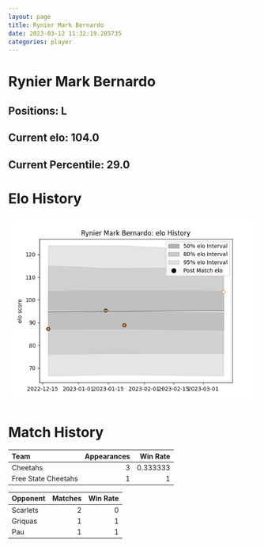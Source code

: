 ```yaml
---  
layout: page  
title: Rynier Mark Bernardo  
date: 2023-03-12 11:32:19.285735  
categories: player  
---
```

# Rynier Mark Bernardo

## Positions: L

## Current elo: 104.0

## Current Percentile: 29.0

# Elo History


![elo history](history_RynierMarkBernardo.png)
# Match History


| Team                |   Appearances |   Win Rate |
|:--------------------|--------------:|-----------:|
| Cheetahs            |             3 |   0.333333 |
| Free State Cheetahs |             1 |   1        |

| Opponent   |   Matches |   Win Rate |
|:-----------|----------:|-----------:|
| Scarlets   |         2 |          0 |
| Griquas    |         1 |          1 |
| Pau        |         1 |          1 |